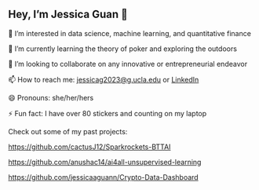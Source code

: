 ## Hey, I’m Jessica Guan 👋

👀 I’m interested in data science, machine learning, and quantitative finance

🌱 I’m currently learning the theory of poker and exploring the outdoors

💞️ I’m looking to collaborate on any innovative or entrepreneurial endeavor

📫 How to reach me: jessicag2023@g.ucla.edu or [LinkedIn](https://www.linkedin.com/in/jessicaaguann/)

😄 Pronouns: she/her/hers

⚡ Fun fact: I have over 80 stickers and counting on my laptop

Check out some of my past projects:

https://github.com/cactusJ12/Sparkrockets-BTTAI

https://github.com/anushac14/ai4all-unsupervised-learning

https://github.com/jessicaaguann/Crypto-Data-Dashboard
